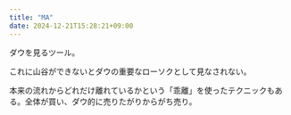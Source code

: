 ```yaml
---
title: "MA"
date: 2024-12-21T15:28:21+09:00
---
```

ダウを見るツール。

これに山谷ができないとダウの重要なローソクとして見なされない。

本来の流れからどれだけ離れているかという「乖離」を使ったテクニックもある。全体が買い、ダウ的に売りたがりからがち売り。
